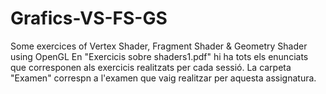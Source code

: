 # Grafics-VS-FS-GS
Some exercices of Vertex Shader, Fragment Shader &amp; Geometry Shader using OpenGL 
En "Exercicis sobre shaders1.pdf" hi ha tots els enunciats que corresponen als exercicis realitzats per cada sessió.
La carpeta "Examen" correspn a l'examen que vaig realitzar per aquesta assignatura.
